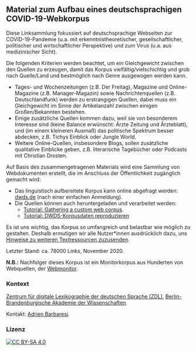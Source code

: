 Material zum Aufbau eines deutschsprachigen COVID-19-Webkorpus
--------------------------------------------------------------


Diese Linksammlung fokussiert auf deutschsprachige Webseiten zur COVID-19-Pandemie (u.a. mit erkenntnistheoretischer, gesellschaftlicher, politischer und wirtschaftlicher Perspektive) und zum Virus (u.a. aus medizinischer Sicht).


Die folgenden Kriterien werden beachtet, um ein Gleichgewicht zwischen den Quellen zu erzeugen, damit das Korpus vielfältig/vielschichtig und grob nach Quelle/Land und bestmöglich nach Genre ausgewogen werden kann.

- Tages- und Wochenzeitungen (z.B. Der Freitag), Magazine und Online-Magazine (z.B. Manager-Magazin) sowie Nachrichtenquellen (z.B. Deutschlandfunk) werden zu erstrangigen Quellen, dabei muss ein Gleichgewicht im Sinne der Artikelanzahl zwischen einigen Großen/Bekannten bestehen.
- Einige zusätzliche Quellen kommen dazu, weil sie von besonderem Interesse sind (keine Balance erwünscht: Ärzte Zeitung und Ärzteblatt), und (im einem kleineren Ausmaß) das politische Spektrum besser abdecken, z.B. Tichys Einblick oder Jungle World.
- Weitere Online-Quellen, insbesondere Blogs, sollen zusätzliche qualitative Einblicke geben, z.B. literarische Tagebücher oder Podcasts mit Christian Drosten.


Auf Basis des zusammengetragenen Materials wird eine Sammlung von Webdokumenten erstellt, die im Anschluss der Öffentlichkeit zugänglich gemacht wird:

- Das linguistisch aufbereitete Korpus kann online abgefragt werden: [dwds.de](https://www.dwds.de/d/k-web#corona) (nach einer einfachen Anmeldung).
- Die Quellen können auch heruntergeladen und verarbeitet werden:
  - [Tutorial: Gathering a custom web corpus](https://trafilatura.readthedocs.io/en/latest/tutorial0.html).
  - [Tutorial: DWDS-Korpusdaten reproduzieren](https://trafilatura.readthedocs.io/en/latest/tutorial-dwds.html)

Es ist uns wichtig, das Korpus so umfangreich und belastbar wie möglich zu gestalten. Deshalb ermutigen wir alle Nutzer*innen ausdrücklich dazu, uns [Hinweise zu weiteren Textressourcen zuzusenden](contributing.md).

Letzter Stand: ca. 78000 Links, November 2020.

**N.B.:** Nachfolger dieses Korpus ist ein Monitorkorpus aus Hunderten von Webquellen, der [Webmonitor](https://www.dwds.de/d/korpora/webmonitor).



### Kontext


[Zentrum für digitale Lexikographie der deutschen Sprache (ZDL)](https://www.zdl.org/), [Berlin-Brandenburgische Akademie der Wissenschaften](https://www.bbaw.de/).

Kontakt: [Adrien Barbaresi](https://www.bbaw.de/die-akademie/mitarbeiterinnen-mitarbeiter/barbaresi-adrien).



### Lizenz

[![CC BY-SA 4.0](https://mirrors.creativecommons.org/presskit/buttons/88x31/svg/by-sa.svg)](https://creativecommons.org/licenses/by-sa/4.0/deed.d)

